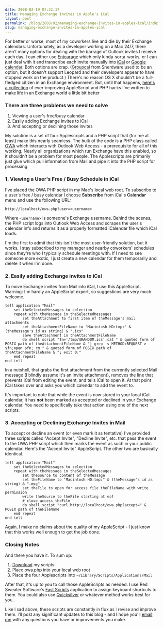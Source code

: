 ```yaml
---
date: 2008-02-19 07:32:17
title: Managing Exchange Invites in Apple's iCal
layout: post
permalink: /blog/2008/02/managing-exchange-invites-in-apples-ical/index.html
slug: managing-exchange-invites-in-apples-ical
---
```

For better or worse, most of my coworkers live and die by their Exchange
calendars. Unfortunately, as a developer working on a Mac 24/7, there aren't
many options for dealing with the barrage of Outlook invites I receive each
day. I can either use
[Entourage](http://www.microsoft.com/mac/products/entourage2008/default.mspx)
which only kinda-sorta-works, or I can just deal with it and transcribe each
invite manually into [iCal](http://www.apple.com/ical/) or [Google calendar](http://www.google.com/calendar/). Both options are crap.
([Groupcal](http://www.snerdware.com/groupcal/) from Snerdware used to be an
option, but it doesn't support Leopard and their developers appear to have
stopped work on the product.) There's no reason OS X shouldn't be a
full-fledged citizen in an Exchange environment. But, until that happens,
[here's a collection](http://tylerhall.googlecode.com/svn/trunk/outlook-web-access/) of
ever-improving AppleScript and PHP hacks I've written to make life in an
Exchange world a little bit better

### There are three problems we need to solve ###

  1. Viewing a user's free/busy calendar
  2. Easily adding Exchange invites to iCal
  3. And accepting or declining those invites

My solution is a set of four Applescripts and a PHP script that (for me at
least) make this nearly seamless. The bulk of the code is a PHP class called
[OWA](http://code.google.com/p/tylerhall/source/browse/trunk/outlook-web-access/owa.php)
which interacts with Outlook Web Access - a prerequisite for all of this
working. Nearly all organizations which run Exchange have this enabled, so it
shouldn't be a problem for most people. The Applescripts are primarily just
glue which pull information from Mail and pipe it into the PHP script for
processing.

### 1. Viewing a User's Free / Busy Schedule in iCal ###

I've placed the OWA PHP script in my Mac's local web root. To subscribe to a
user's free / busy calendar I choose **Subscribe** from iCal's **Calendar**
menu and use the following URL:

`http://localhost/owa.php?user=<username>`

Where `<username>` is someone's Exchange username. Behind the scenes, the
PHP script logs into Outlook Web Access and scrapes the user's calendar info
and returns it as a properly formatted iCalendar file which iCal loads.

I'm the first to admit that this isn't the most user-friendly solution, but it
works. I stay subscribed to my manager and nearby coworkers' schedules since
they're who I typically schedule meetings with. If I need to see someone more
exotic, I just create a new calendar for them temporarily and delete it when
I'm done.

### 2. Easily adding Exchange invites to iCal ###

To move Exchange invites from Mail into iCal, I use this AppleScript. Warning:
I'm hardly an AppleScript expert, so suggestions are very much welcome.

    tell application "Mail"
        set theSelectedMessages to selection
        repeat with theMessage in theSelectedMessages
            set theAttachment to first item of theMessage's mail attachments
            set theAttachmentFileName to "Macintosh HD:tmp:" & (theMessage's id as string) & ".ics"
            save theAttachment in theAttachmentFileName
            do shell script "fn='/tmp/$RANDOM.ics';cat " & quoted form of POSIX path of theAttachmentFileName & "| grep -v METHOD:REQUEST > $fn;open $fn; rm " & quoted form of POSIX path of theAttachmentFileName & "; exit 0;"
        end repeat
    end tell

In a nutshell, that grabs the first attachment from the currently selected
Mail message (I blindly assume it's an invite attachment), removes the line
that prevents iCal from editing the event, and tells iCal to open it. At that
point iCal takes over and asks you which calendar to add the event to.

It's important to note that while the event is now stored in your local iCal
calendar, it has __not__ been marked as accepted or declined in your Exchange
calendar. You need to specifically take that action using one of the next
scripts.

### 3. Accepting or Declining Exchange Invites in Mail ###

To accept or decline an event (or even mark it as tentative) I've provided
three scripts called "Accept Invite", "Decline Invite", etc. that pass the
event to the OWA PHP script which then marks the event as such in your public
calendar. Here's the "Accept Invite" AppleScript. The other two are basically
identical.

    tell application "Mail"
        set theSelectedMessages to selection
        repeat with theMessage in theSelectedMessages
            set theSource to content of theMessage
            set theFileName to "Macintosh HD:tmp:" & (theMessage's id as string) & ".msg"
            set theFile to open for access file theFileName with write permission
            write theSource to theFile starting at eof
            # close access theFile
            do shell script "curl http://localhost/owa.php?accept=" & POSIX path of theFileName
        end repeat
    end tell

Again, I make no claims about the quality of my AppleScript - I just know that
this works well enough to get the job done.

### Closing Notes ###

And there you have it. To sum up:

  1. [Download](http://tylerhall.googlecode.com/svn/trunk/outlook-web-access/) my scripts
  2. Place owa.php into your local web root
  3. Place the four Applescripts into `~/Library/Scripts/Applications/Mail`

After that, it's up to you to call those AppleScripts as needed. I use Red
Sweater Software's [Fast Scripts](http://www.red-sweater.com/fastscripts/)
application to assign keyboard shortcuts to them. You could also use
[Quicksilver](http://www.blacktree.com/) or whatever method works best for
you.

Like I sad above, these scripts are constantly in flux as I revise and improve
them. I'll post any significant updates to this blog - and I hope you'll
[email me](http://clickontyler.com/contact/) with any questions you have or
improvements you make.